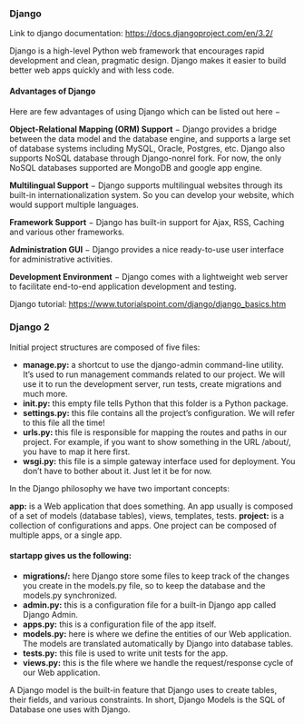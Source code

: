 ### Django

Link to django documentation:
https://docs.djangoproject.com/en/3.2/

Django is a high-level Python web framework that encourages rapid development and clean, pragmatic design. Django makes it easier to build better web apps quickly and with less code.

#### Advantages of Django
Here are few advantages of using Django which can be listed out here −

**Object-Relational Mapping (ORM) Support** − Django provides a bridge between the data model and the database engine, and supports a large set of database systems including MySQL, Oracle, Postgres, etc. Django also supports NoSQL database through Django-nonrel fork. For now, the only NoSQL databases supported are MongoDB and google app engine.

**Multilingual Support** − Django supports multilingual websites through its built-in internationalization system. So you can develop your website, which would support multiple languages.

**Framework Support** − Django has built-in support for Ajax, RSS, Caching and various other frameworks.

**Administration GUI** − Django provides a nice ready-to-use user interface for administrative activities.

**Development Environment** − Django comes with a lightweight web server to facilitate end-to-end application development and testing.

Django tutorial:
https://www.tutorialspoint.com/django/django_basics.htm

### Django 2

Initial project structures are composed of five files:

 - **manage.py:** a shortcut to use the django-admin command-line utility. It’s used to run management commands related to our project. We will use it to run the development server, run tests, create migrations and much more.
 - **__init__.py:** this empty file tells Python that this folder is a Python package.
 - **settings.py:** this file contains all the project’s configuration. We will refer to this file all the time!
 - **urls.py:** this file is responsible for mapping the routes and paths in our project. For example, if you want to show something in the URL /about/, you have to map it here first.
 - **wsgi.py:** this file is a simple gateway interface used for deployment. You don’t have to bother about it. Just let it be for now.

In the Django philosophy we have two important concepts:

**app:** is a Web application that does something. An app usually is composed of a set of models (database tables), views, templates, tests.
**project:** is a collection of configurations and apps. One project can be composed of multiple apps, or a single app.

#### startapp gives us the following:

- **migrations/:** here Django store some files to keep track of the changes you create in the models.py file, so to keep the database and the models.py synchronized.
- **admin.py:** this is a configuration file for a built-in Django app called Django Admin.
- **apps.py:** this is a configuration file of the app itself.
- **models.py:** here is where we define the entities of our Web application. The models are translated automatically by Django into database tables.
- **tests.py:** this file is used to write unit tests for the app.
- **views.py:** this is the file where we handle the request/response cycle of our Web application.

A Django model is the built-in feature that Django uses to create tables, their fields, and various constraints. In short, Django Models is the SQL of Database one uses with Django.


